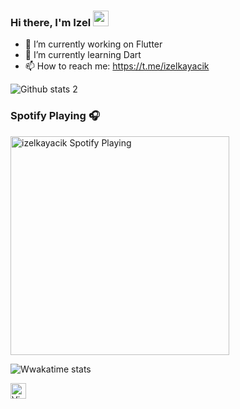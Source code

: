 ### Hi there, I'm Izel <a href="https://www.gautamkrishnar.com/"><img src="https://media.giphy.com/media/hvRJCLFzcasrR4ia7z/giphy.gif" width="25px"></a>



- 🔭 I’m currently working on Flutter
- 🌱 I’m currently learning Dart
- 📫 How to reach me: https://t.me/izelkayacik


![Github stats 2](https://github-readme-stats.vercel.app/api?username=izelkayacik&show_icons=true&theme=radical)

### Spotify Playing 🎧

[<img src="https://now-playing-iztuka.vercel.app/api/spotify-playing" alt="izelkayacik Spotify Playing" width="350" />](https://open.spotify.com/user/mzxzgpbbak3xh659fzllxl1iw?si=c4946f561f5d4b33)


![Wwakatime stats](https://github-readme-stats-taupe-two.vercel.app/api/wakatime?username=izelkayacik&hide_title=true&hide_border=true&langs_count=5)

<img alt="ViewCount" height="25" src="https://views.whatilearened.today/views/github/izelkayacik/izelkayacik.svg" />
